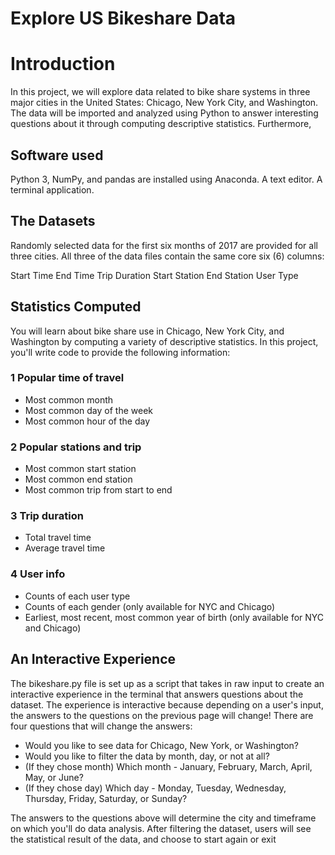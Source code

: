 # Explore US Bikeshare Data

# Introduction

In this project, we will explore data related to bike share systems in three major cities in the United States: Chicago, New York City, and Washington. The data will be imported and analyzed using Python to answer interesting questions about it through computing descriptive statistics. Furthermore,

## Software used
Python 3, NumPy, and pandas are installed using Anaconda.
A text editor.
A terminal application.

## The Datasets
Randomly selected data for the first six months of 2017 are provided for all three cities. All three of the data files contain the same core six (6) columns:

Start Time
End Time 
Trip Duration 
Start Station
End Station
User Type

## Statistics Computed
You will learn about bike share use in Chicago, New York City, and Washington by computing a variety of descriptive statistics. In this project, you'll write code to provide the following information:

### 1 Popular time of travel
* Most common month
* Most common day of the week
* Most common hour of the day

### 2 Popular stations and trip
* Most common start station
* Most common end station
* Most common trip from start to end

### 3 Trip duration
* Total travel time
* Average travel time

### 4 User info
* Counts of each user type
* Counts of each gender (only available for NYC and Chicago)
* Earliest, most recent, most common year of birth (only available for NYC and Chicago)


## An Interactive Experience
The bikeshare.py file is set up as a script that takes in raw input to create an interactive experience in the terminal that answers questions about the dataset. The experience is interactive because depending on a user's input, the answers to the questions on the previous page will change! There are four questions that will change the answers:

* Would you like to see data for Chicago, New York, or Washington?
* Would you like to filter the data by month, day, or not at all?
* (If they chose month) Which month - January, February, March, April, May, or June?
* (If they chose day) Which day - Monday, Tuesday, Wednesday, Thursday, Friday, Saturday, or Sunday?

The answers to the questions above will determine the city and timeframe on which you'll do data analysis. After filtering the dataset, users will see the statistical result of the data, and choose to start again or exit
